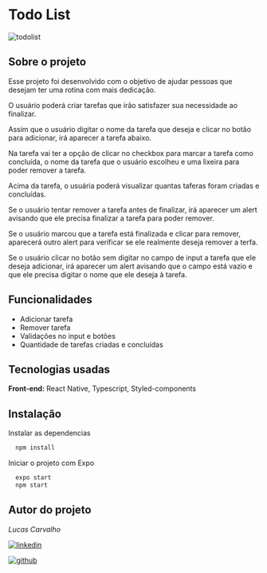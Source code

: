 # Todo List 

![todolist](https://user-images.githubusercontent.com/104842709/224528378-484d9c96-f600-40b5-a2bd-e4e51d2d188b.png)


## Sobre o projeto

Esse projeto foi desenvolvido com o objetivo de ajudar pessoas que desejam ter uma rotina com mais dedicação. 

O usuário poderá criar tarefas que irão satisfazer sua necessidade ao finalizar.

Assim que o usuário digitar o nome da tarefa que deseja e clicar no botão para adicionar, irá aparecer a tarefa abaixo.

Na tarefa vai ter a opção de clicar no checkbox para marcar a tarefa como concluída, o nome da tarefa que o usuário escolheu e uma lixeira para poder remover a tarefa.

Acima da tarefa, o usuária poderá visualizar quantas taferas foram criadas e concluídas.

Se o usuário tentar remover a tarefa antes de finalizar, irá aparecer um alert avisando que ele precisa finalizar a tarefa para poder remover. 

Se o usuário marcou que a tarefa está finalizada e clicar para remover, aparecerá outro alert para verificar se ele realmente deseja remover a terfa.

Se o usuário clicar no botão sem digitar no campo de input a tarefa que ele deseja adicionar, irá aparecer um alert avisando que o campo está vazio e que ele precisa digitar o nome que ele deseja à tarefa.

## Funcionalidades

- Adicionar tarefa
- Remover tarefa
- Validações no input e botões
- Quantidade de tarefas criadas e concluídas

## Tecnologias usadas

**Front-end:** React Native, Typescript, Styled-components


## Instalação

Instalar as dependencias

```bash
  npm install
```

Iniciar o projeto com Expo


```bash
  expo start
  npm start
```
## Autor do projeto

*Lucas Carvalho*

[![linkedin](https://img.shields.io/badge/linkedin-0A66C2?style=for-the-badge&logo=linkedin&logoColor=white)](https://www.linkedin.com/in/lucasdmmc)

[![github](https://img.shields.io/badge/github-black?style=for-the-badge&logo=github&logoColor=white)](https://github.com/lucasdmmc)
